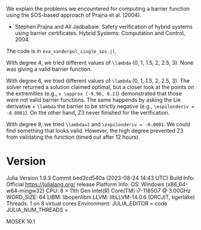 We explain the problems we encountered for computing a barrier function using the SOS-based approach of Prajna et al. (2004).

* Stephen Prajna and Ali Jadbabaie. Safety verification of hybrid systems using barrier certificates. Hybrid Systems: Computation and Control, 2004.

The code is in `exa_vanderpol_single_sos.jl`.

With degree 4, we tried different values of `\lambda` (0, 1, 1.5, 2, 2.5, 3).
None was giving a valid barrier function.

With degree 6, we tried different values of `\lambda` (0, 1, 1.5, 2, 2.5, 3).
The solver returned a solution claimed optimal, but a closer look at the points on the extremities (e.g., `x \approx [-9.96, 0.2]`) demonstrated that those were not valid barrier functions.
The same happends by asking the Lie derivative + `\lambda` the barrier to be strictly negative (e.g., `\espilonderiv = -0.0001`).
On the other hand, Z3 never finished for the verification.

With degree 8, we tried `\lambda=2` and `\espilonderiv = -0.0001`.
We could find something that looks valid.
However, the high degree prevented Z3 from validating the function (timed out after 12 hours).

# Version

Julia Version 1.9.3
Commit bed2cd540a (2023-08-24 14:43 UTC)
Build Info:
  Official https://julialang.org/ release
Platform Info:
  OS: Windows (x86_64-w64-mingw32)
  CPU: 8 × 11th Gen Intel(R) Core(TM) i7-1185G7 @ 3.00GHz
  WORD_SIZE: 64
  LIBM: libopenlibm
  LLVM: libLLVM-14.0.6 (ORCJIT, tigerlake)
  Threads: 1 on 8 virtual cores
Environment:
  JULIA_EDITOR = code
  JULIA_NUM_THREADS = 

MOSEK 10.1